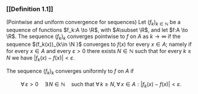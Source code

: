 ### [[Definition 1.1]]

(Pointwise and uniform convergence for sequences) Let $(f_k)_{k\in \mathbb {N}}$ be a sequence of functions $f_k:A \to \R$, with $A\subset \R$, and let $f:A \to \R$. The sequence $(f_k)_k$ converges pointwise to $f$ on $A$ as $k\to \infty$ if the sequence $(f_k(x))_{k\in \N }$ converges to $f(x)$ for every $x\in A$; namely if for every $x\in A$ and every $\varepsilon >0$ there exists $N\in \mathbb {N}$ such that for every $k\geq N$ we have $|f_k (x) - f (x)| < \varepsilon$.

The sequence $(f_k)_k$ converges uniformly to $f$ on $A$ if

$$ \forall \,\varepsilon >0 \quad \exists \, N\in \mathbb {N} \quad \textrm {such that } \forall \,k\geq N, \forall \, x\in A: |f_k (x) - f (x)| < \varepsilon . $$